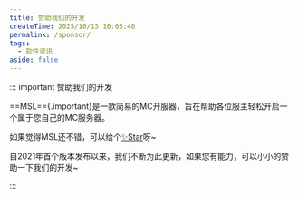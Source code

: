 ```yaml
---
title: 赞助我们的开发
createTime: 2025/10/13 16:05:46
permalink: /sponsor/
tags:
  - 软件资讯
aside: false
---
```


::: important 赞助我们的开发

==MSL=={.important}是一款简易的MC开服器，旨在帮助各位服主轻松开启一个属于您自己的MC服务器。

如果觉得MSL还不错，可以给个[✨Star](https://github.com/MSLTeam/MSL)呀~

自2021年首个版本发布以来，我们不断为此更新，如果您有能力，可以小小的赞助一下我们的开发~

:::

<LinkCard icon="mug-hot" title="前往爱发电赞助" href="https://afdian.com/a/mslteam" />

